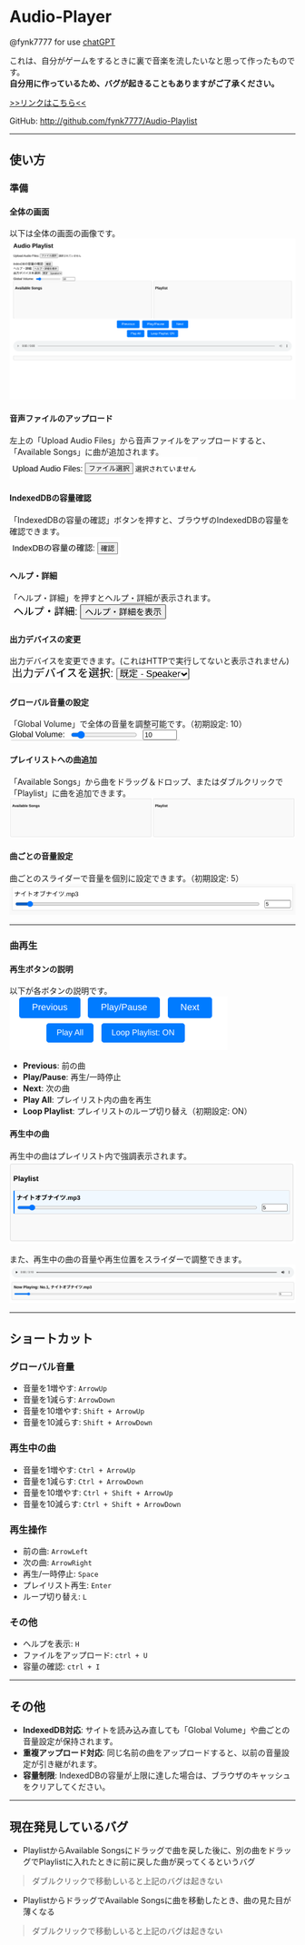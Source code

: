 # Audio-Player

@fynk7777 for use [chatGPT](https://chatGPT.com)

これは、自分がゲームをするときに裏で音楽を流したいなと思って作ったものです。  
**自分用に作っているため、バグが起きることもありますがご了承ください。**

[>>リンクはこちら<<](https://fynk7777.github.io/Audio-Playlist)

GitHub: http://github.com/fynk7777/Audio-Playlist

---

## 使い方

### 準備

#### 全体の画面
以下は全体の画面の画像です。  
![全体](images/explanation.png)

#### 音声ファイルのアップロード
左上の「Upload Audio Files」から音声ファイルをアップロードすると、「Available Songs」に曲が追加されます。  
![Upload Audio Files](images/Upload.png)

#### IndexedDBの容量確認
「IndexedDBの容量の確認」ボタンを押すと、ブラウザのIndexedDBの容量を確認できます。  
![indexedDB](images/indexedDB.png)

#### ヘルプ・詳細
「ヘルプ・詳細」を押すとヘルプ・詳細が表示されます。
![help](images/help.png)

#### 出力デバイスの変更
出力デバイスを変更できます。(これはHTTPで実行してないと表示されません)
![Audio device](images/Audio%20device.png)

#### グローバル音量の設定
「Global Volume」で全体の音量を調整可能です。（初期設定: 10）  
![Global Volume](images/Gloval%20Volume.png)

#### プレイリストへの曲追加
「Available Songs」から曲をドラッグ＆ドロップ、またはダブルクリックで「Playlist」に曲を追加できます。  
![Available,playlist](images/Available,Playlist.png)

#### 曲ごとの音量設定
曲ごとのスライダーで音量を個別に設定できます。（初期設定: 5）  
![songvolume](images/Song%20Volume.png)

---

### 曲再生

#### 再生ボタンの説明
以下が各ボタンの説明です。  
![buttons](images/Buttons.png)

- **Previous**: 前の曲  
- **Play/Pause**: 再生/一時停止  
- **Next**: 次の曲  
- **Play All**: プレイリスト内の曲を再生  
- **Loop Playlist**: プレイリストのループ切り替え（初期設定: ON）

#### 再生中の曲
再生中の曲はプレイリスト内で強調表示されます。  
![playing song](images/Playing%20Song.png)

また、再生中の曲の音量や再生位置をスライダーで調整できます。  
![Playing](images/Playing.png)

---

## ショートカット

### グローバル音量
- 音量を1増やす: `ArrowUp`  
- 音量を1減らす: `ArrowDown`  
- 音量を10増やす: `Shift + ArrowUp`  
- 音量を10減らす: `Shift + ArrowDown`

### 再生中の曲
- 音量を1増やす: `Ctrl + ArrowUp`  
- 音量を1減らす: `Ctrl + ArrowDown`  
- 音量を10増やす: `Ctrl + Shift + ArrowUp`  
- 音量を10減らす: `Ctrl + Shift + ArrowDown`

### 再生操作
- 前の曲: `ArrowLeft`  
- 次の曲: `ArrowRight`  
- 再生/一時停止: `Space`  
- プレイリスト再生: `Enter`  
- ループ切り替え: `L`

### その他
- ヘルプを表示: `H`
- ファイルをアップロード: `ctrl + U`
- 容量の確認: `ctrl + I`

---

## その他

- **IndexedDB対応**: サイトを読み込み直しても「Global Volume」や曲ごとの音量設定が保持されます。
- **重複アップロード対応**: 同じ名前の曲をアップロードすると、以前の音量設定が引き継がれます。
- **容量制限**: IndexedDBの容量が上限に達した場合は、ブラウザのキャッシュをクリアしてください。

---

## 現在発見しているバグ
- PlaylistからAvailable Songsにドラッグで曲を戻した後に、別の曲をドラッグでPlaylistに入れたときに前に戻した曲が戻ってくるというバグ
> ダブルクリックで移動しいると上記のバグは起きない
- PlaylistからドラッグでAvailable Songsに曲を移動したとき、曲の見た目が薄くなる
> ダブルクリックで移動しいると上記のバグは起きない
